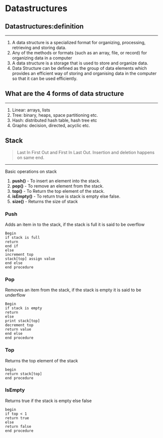 # Datastructures

## Datastructures:definition
***
1. A data structure is a specialized format for organizing, processing, retrieving and storing data.
2. Any of the methods or formats (such as an array, file, or record) for organizing data in a computer
3. A data structure is a storage that is used to store and organize data.
4. Data Structure can be defined as the group of data elements which provides an efficient way of storing and organising data in the computer so that it can be used efficiently. 

## What are the 4 forms of data structure
***
1. Linear: arrays, lists
2. Tree: binary, heaps, space partitioning etc.
3. Hash: distributed hash table, hash tree etc
4. Graphs: decision, directed, acyclic etc. 


## Stack 

> Last In First Out and First In Last Out.
> Insertion and deletion happens on same end.

***
Basic operations on stack
1. **push()** - To insert an element into the stack.
2. **pop()** - To remove an element from the stack.
3. **top()** - To Return the top element of the stack.
4. **isEmpty()** - To return true is stack is empty else false.
5. **size()** - Returns the size of stack

### Push
Adds an item in to the stack, if the stack is full it is said to be overflow

```
Begin
if stack is full
return 
end if
else
increment top
stack[top] assign value
end else
end procedure
```

### Pop
Removes an item from the stack, if the stack is empty it is said to be underflow

```
Begin
if stack is empty
return
else
print stack[top]
decrement top
return value
end else
end procedure
```
### Top
Returns the top element of the stack
```
begin
return stack[top]
end procedure
```
### IsEmpty
Returns true if the stack is empty else false
```
begin
if top < 1
return true
else
return false
end procedure
```

